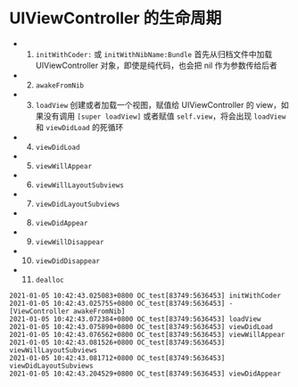 # UIViewController 的生命周期

* 1. `initWithCoder:` 或 `initWithNibName:Bundle` 首先从归档文件中加载 UIViewController 对象，即使是纯代码，也会把 nil 作为参数传给后者
* 2. `awakeFromNib`
* 3. `loadView` 创建或者加载一个视图，赋值给 UIViewController 的 view，如果没有调用 `[super loadView]` 或者赋值 `self.view`，将会出现 `loadView` 和 `viewDidLoad` 的死循环
* 4. `viewDidLoad`
* 5. `viewWillAppear`
* 6. `viewWillLayoutSubviews`
* 7. `viewDidLayoutSubviews`
* 8. `viewDidAppear`
* 9. `viewWillDisappear`
* 10. `viewDidDisappear`
* 11. `dealloc`


```objc
2021-01-05 10:42:43.025083+0800 OC_test[83749:5636453] initWithCoder
2021-01-05 10:42:43.025755+0800 OC_test[83749:5636453] -[ViewController awakeFromNib]
2021-01-05 10:42:43.072384+0800 OC_test[83749:5636453] loadView
2021-01-05 10:42:43.075890+0800 OC_test[83749:5636453] viewDidLoad
2021-01-05 10:42:43.076562+0800 OC_test[83749:5636453] viewWillAppear
2021-01-05 10:42:43.081526+0800 OC_test[83749:5636453] viewWillLayoutSubviews
2021-01-05 10:42:43.081712+0800 OC_test[83749:5636453] viewDidLayoutSubviews
2021-01-05 10:42:43.204529+0800 OC_test[83749:5636453] viewDidAppear
```